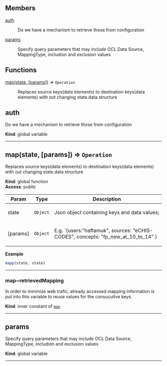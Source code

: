 ## Members

<dl>
<dt><a href="#auth">auth</a></dt>
<dd><p>Do we have a mechanism to retrieve those from configuration</p>
</dd>
<dt><a href="#params">params</a></dt>
<dd><p>Specify query parameters that may include OCL Data Source, MappingType, includion and exclusion values</p>
</dd>
</dl>

## Functions

<dl>
<dt><a href="#map">map(state, [params])</a> ⇒ <code>Operation</code></dt>
<dd><p>Replaces source keys(data elements) to destination keys(data elements) with out changing state.data structure</p>
</dd>
</dl>

<a name="auth"></a>

## auth
Do we have a mechanism to retrieve those from configuration

**Kind**: global variable  

* * *

<a name="map"></a>

## map(state, [params]) ⇒ <code>Operation</code>
Replaces source keys(data elements) to destination keys(data elements) with out changing state.data structure

**Kind**: global function  
**Access**: public  
<table>
  <thead>
    <tr>
      <th>Param</th><th>Type</th><th>Description</th>
    </tr>
  </thead>
  <tbody>
<tr>
    <td>state</td><td><code>Object</code></td><td><p>Json object containing keys and data values;</p>
</td>
    </tr><tr>
    <td>[params]</td><td><code>Object</code></td><td><p>E.g. `{users:&quot;haftamuk&quot;, sources: &quot;eCHIS-CODES&quot;, concepts: &quot;fp_new_at_10_to_14&quot; }</p>
</td>
    </tr>  </tbody>
</table>

**Example**  
```js
mapp(state, state)
```

* * *

<a name="map..retrievedMapping"></a>

### map~retrievedMapping
In order to minimize web trafic, already accessed mapping
information is put into this variable to
reuse values for the consucutive keys.

**Kind**: inner constant of [<code>map</code>](#map)  

* * *

<a name="params"></a>

## params
Specify query parameters that may include OCL Data Source, MappingType, includion and exclusion values

**Kind**: global variable  

* * *

